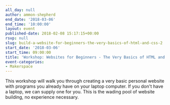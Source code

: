 ```yaml
---
all_day: null
author: ammon-shepherd
end_date: '2018-03-06'
end_time: '10:00:00'
layout: event
published-date: 2018-02-08 15:17:15+00:00
rsvp: null
slug: build-a-website-for-beginners-the-very-basics-of-html-and-css-2
start_date: '2018-03-06'
start_time: 09:00:00
title: 'Workshop: Websites for Beginners - The Very Basics of HTML and CSS'
event-categories:
- Makerspace
---
```


This workshop will walk you through creating a very basic personal website with programs you already have on your laptop computer. If you don't have a laptop, we can supply one for you. This is the wading pool of website building, no experience necessary.
